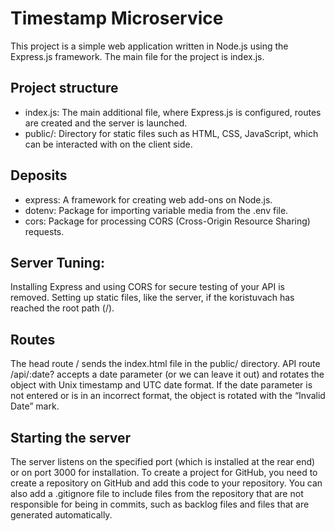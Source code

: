 # Timestamp Microservice

This project is a simple web application written in Node.js using the Express.js framework. The main file for the project is index.js.

## Project structure

- index.js: The main additional file, where Express.js is configured, routes are created and the server is launched.
- public/: Directory for static files such as HTML, CSS, JavaScript, which can be interacted with on the client side.

## Deposits

- express: A framework for creating web add-ons on Node.js.
- dotenv: Package for importing variable media from the .env file.
- cors: Package for processing CORS (Cross-Origin Resource Sharing) requests.

## Server Tuning:

Installing Express and using CORS for secure testing of your API is removed.
Setting up static files, like the server, if the koristuvach has reached the root path (/).

## Routes

The head route / sends the index.html file in the public/ directory.
API route /api/:date? accepts a date parameter (or we can leave it out) and rotates the object with Unix timestamp and UTC date format. If the date parameter is not entered or is in an incorrect format, the object is rotated with the “Invalid Date” mark.

## Starting the server

The server listens on the specified port (which is installed at the rear end) or on port 3000 for installation.
To create a project for GitHub, you need to create a repository on GitHub and add this code to your repository. You can also add a .gitignore file to include files from the repository that are not responsible for being in commits, such as backlog files and files that are generated automatically.